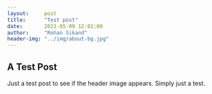 ```yaml
---
layout:     post
title:      "Test post"
date:       2021-05-09 12:01:00
author:     "Rohan Sikand"
header-img: "../img/about-bg.jpg" 
---
```


## A Test Post 

Just a test post to see if the header image appears. Simply just a test. 

